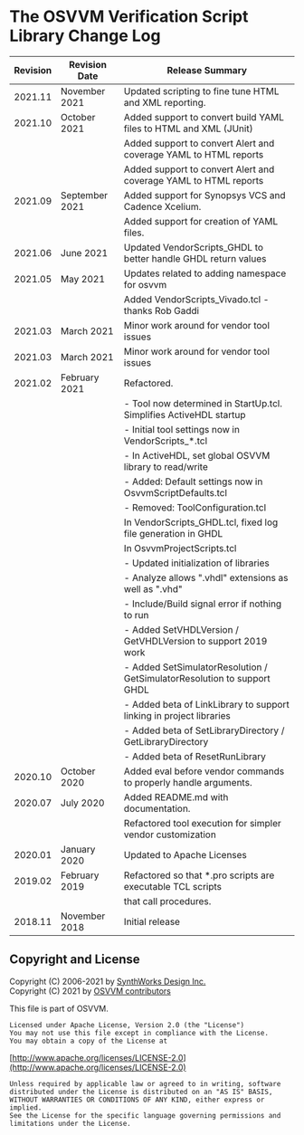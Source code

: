 # The OSVVM Verification Script Library Change Log

| **Revision**  | **Revision Date**  |  **Release Summary**                                                  | 
|---------------|--------------------|-----------------------------------------------------------------------| 
| 2021.11       | November 2021      | Updated scripting to fine tune HTML and XML reporting.                |
| 2021.10       | October 2021       | Added support to convert build YAML files to HTML and XML (JUnit)     |
|               |                    |    Added support to convert Alert and coverage YAML to HTML reports   |
|               |                    |    Added support to convert Alert and coverage YAML to HTML reports   |
| 2021.09       | September 2021     | Added support for Synopsys VCS and Cadence Xcelium.                   |
|               |                    | Added support for creation of YAML files.                             |
| 2021.06       | June 2021          | Updated VendorScripts_GHDL to better handle GHDL return values        |
| 2021.05       | May 2021           | Updates related to adding namespace for osvvm                         |
|               |                    |    Added VendorScripts_Vivado.tcl - thanks Rob Gaddi                  |
| 2021.03       | March 2021         | Minor work around for vendor tool issues                              |
| 2021.03       | March 2021         | Minor work around for vendor tool issues                              |
| 2021.02       | February 2021      | Refactored.                                                           |
|               |                    |    - Tool now determined in StartUp.tcl. Simplifies ActiveHDL startup |
|               |                    |    - Initial tool settings now in VendorScripts_*.tcl                 |
|               |                    |       - In ActiveHDL, set global OSVVM library to read/write          |
|               |                    |    - Added: Default settings now in OsvvmScriptDefaults.tcl           |
|               |                    |    - Removed: ToolConfiguration.tcl                                   |
|               |                    | In VendorScripts_GHDL.tcl, fixed log file generation in GHDL          |
|               |                    | In OsvvmProjectScripts.tcl                                            |
|               |                    |    - Updated initialization of libraries                              |
|               |                    |    - Analyze allows ".vhdl" extensions as well as ".vhd"              |
|               |                    |    - Include/Build signal error if nothing to run                          |
|               |                    |    - Added SetVHDLVersion / GetVHDLVersion to support 2019 work            |
|               |                    |    - Added SetSimulatorResolution / GetSimulatorResolution to support GHDL |
|               |                    |    - Added beta of LinkLibrary to support linking in project libraries     |
|               |                    |    - Added beta of SetLibraryDirectory / GetLibraryDirectory               |
|               |                    |    - Added beta of ResetRunLibrary                                         |
| 2020.10       | October 2020       | Added eval before vendor commands to properly handle arguments.       |
| 2020.07       | July 2020          | Added README.md with documentation.                                   |
|               |                    | Refactored tool execution for simpler vendor customization            |
| 2020.01       | January 2020       | Updated to Apache Licenses                                            |
| 2019.02       | February 2019      | Refactored so that *.pro scripts are executable TCL scripts           |
|               |                    | that call procedures.                                                 |
| 2018.11       | November 2018      | Initial release                                                       |

 
## Copyright and License
Copyright (C) 2006-2021 by [SynthWorks Design Inc.](http://www.synthworks.com/)   
Copyright (C) 2021 by [OSVVM contributors](CONTRIBUTOR.md)   

This file is part of OSVVM.

    Licensed under Apache License, Version 2.0 (the "License")
    You may not use this file except in compliance with the License.
    You may obtain a copy of the License at

  [http://www.apache.org/licenses/LICENSE-2.0](http://www.apache.org/licenses/LICENSE-2.0)

    Unless required by applicable law or agreed to in writing, software
    distributed under the License is distributed on an "AS IS" BASIS,
    WITHOUT WARRANTIES OR CONDITIONS OF ANY KIND, either express or implied.
    See the License for the specific language governing permissions and
    limitations under the License.
